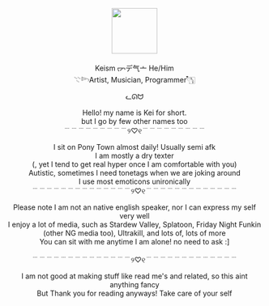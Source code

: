 
<p align="center">
  <img src="https://media.tenor.com/QrTv5JhdH1cAAAAj/chicken-stardew-valley.gif"width="90" height="90" />
</p>

<p align="center">
Keism ᡕᠵデ气亠  He/Him <br>
𓇢𓆸Artist, Musician, Programmer𓍢ִ໋🀦 <br>
</p>



<p align="center">
ᓚᘏᗢ 
</p>

<p align="center">
Hello! my name is Kei for short. <br>
but I go by few other names too <br>
﹉﹉﹉﹉﹉﹉﹉﹉﹉୨♡୧﹉﹉﹉﹉﹉﹉﹉﹉﹉<br>
</p>
<p align="center">
I sit on Pony Town almost daily! Usually semi afk  <br>
I am mostly a dry texter <br>
(, yet I tend to get real hyper once I am comfortable with you) <br>
Autistic, sometimes I need tonetags when we are joking around <br>
I use most emoticons unironically <br>
﹉﹉﹉﹉﹉﹉﹉﹉﹉﹉﹉﹉﹉﹉୨♡୧﹉﹉﹉﹉﹉﹉﹉﹉﹉﹉﹉﹉﹉<br> 
</p>
<p align="center">
Please note I am not an native english speaker, nor I can express my self very well  <br>
I enjoy a lot of media, such as Stardew Valley, Splatoon, Friday Night Funkin  <br>
(other NG media too), Ultrakill, and lots of, lots of more <br>
You can sit with me anytime I am alone! no need to ask :] <br>
  ‎ <br>
﹉﹉﹉﹉﹉﹉﹉﹉﹉﹉﹉﹉﹉﹉୨♡୧﹉﹉﹉﹉﹉﹉﹉﹉﹉﹉﹉﹉﹉<br> 
<p align="center">
I am not good at making stuff like read me's and related, so this aint anything fancy <br>
But Thank you for reading anyways! Take care of your self <br>
</p>


